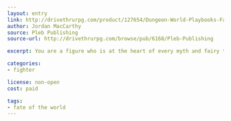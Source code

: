 ```yaml
---
layout: entry
link: http://drivethrurpg.com/product/127654/Dungeon-World-Playbooks-Fate-of-the-World-Bundle
author: Jordan MacCarthy
source: Pleb Publishing
source-url: http://drivethrurpg.com/browse/pub/6168/Pleb-Publishing

excerpt: You are a figure who is at the heart of every myth and fairy tale.

categories:
- fighter

license: non-open
cost: paid

tags:
- fate of the world
---
```

